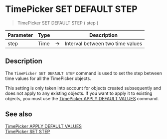 # TimePicker SET DEFAULT STEP

> TimePicker SET DEFAULT STEP ( step )

| Parameter | Type |     | Description |
| --- | --- | --- | --- |
| step | Time | → | Interval between two time values |

## Description

The `TimePicker SET DEFAULT STEP` command is used to set the step between time values for all the TimePicker objects.

This setting is only taken into account for objects created subsequently and does not apply to any existing objects. If you want to apply it to existing objects, you must use the [TimePicker APPLY DEFAULT VALUES](TimePicker%20APPLY%20DEFAULT%20VALUES.pt.md) command.

## See also

[TimePicker APPLY DEFAULT VALUES](TimePicker%20APPLY%20DEFAULT%20VALUES.pt.md)  
[TimePicker SET STEP](TimePicker%20SET%20STEP.pt.md)
